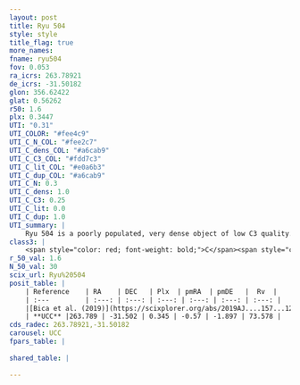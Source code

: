 ```yaml
---
layout: post
title: Ryu 504
style: style
title_flag: true
more_names: 
fname: ryu504
fov: 0.053
ra_icrs: 263.78921
de_icrs: -31.50182
glon: 356.62422
glat: 0.56262
r50: 1.6
plx: 0.3447
UTI: "0.31"
UTI_COLOR: "#fee4c9"
UTI_C_N_COL: "#fee2c7"
UTI_C_dens_COL: "#a6cab9"
UTI_C_C3_COL: "#fdd7c3"
UTI_C_lit_COL: "#e0a6b3"
UTI_C_dup_COL: "#a6cab9"
UTI_C_N: 0.3
UTI_C_dens: 1.0
UTI_C_C3: 0.25
UTI_C_lit: 0.0
UTI_C_dup: 1.0
UTI_summary: |
    Ryu 504 is a poorly populated, very dense object of low C3 quality. It is rarely studied in the literature, with no articles listed in the last 6 years.
class3: |
    <span style="color: red; font-weight: bold;">C</span><span style="color: red; font-weight: bold;">C</span>
r_50_val: 1.6
N_50_val: 30
scix_url: Ryu%20504
posit_table: |
    | Reference    | RA    | DEC   | Plx  | pmRA  | pmDE   |  Rv  |
    | :---         | :---: | :---: | :---: | :---: | :---: | :---: |
    |[Bica et al. (2019)](https://scixplorer.org/abs/2019AJ....157...12B) | 263.795 | -31.501 | -- | -- | -- | -- |
    | **UCC** |263.789 | -31.502 | 0.345 | -0.57 | -1.897 | 73.578 | 
cds_radec: 263.78921,-31.50182
carousel: UCC
fpars_table: |
    
shared_table: |
    
---
```

